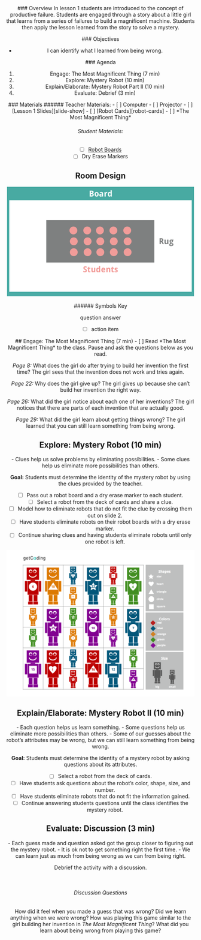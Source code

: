 <header class='header' title='Mystery Robot' subtitle='Lesson 1'/>

<notable>
<iconp src='/icons/activity.png'>### Overview</iconp>
In lesson 1 students are introduced to the concept of productive failure. Students are engaged through a story about a little girl that learns from a series of failures to build a magnificent machine. Students then apply the lesson learned from the story to solve a mystery.

<iconp src='/icons/objectives.png'>### Objectives</iconp>

- I can identify what I learned from being wrong.

<iconp src='/icons/agenda.png'>### Agenda</iconp>

1. Engage: The Most Magnificent Thing (7 min)
1. Explore: Mystery Robot (10 min)
1. Explain/Elaborate: Mystery Robot Part II (10 min)
1. Evaluate: Debrief (3 min)

<note>
<iconp src='/icons/materials.png'>### Materials</iconp>
###### Teacher Materials:
- [ ] Computer
- [ ] Projector
- [ ] [Lesson 1 Slides][slide-show]
- [ ] [Robot Cards][robot-cards]
- [ ] *The Most Magnificent Thing*

###### Student Materials:
- [ ] [Robot Boards][robot-boards]
- [ ] Dry Erase Markers

</note>

<pagebreak/>

## Room Design

![room](./images/layout-rug.png)

<note borderLeft='2px solid green' mt='2em'>
###### Symbols Key

<iconp ml='1.65em' type='question'>question</iconp>
<iconp ml='1.65em' type='answer'>answer</iconp>
- [ ] action item
</note>

<pagebreak/>
## Engage: The Most Magnificent Thing (7 min)
- [ ] Read *The Most Magnificent Thing* to the class. Pause and ask the questions below as you read.


<iconp type='question'>*Page 8:* What does the girl do after trying to build her invention the first time?</iconp>
<iconp type='answer'>The girl sees that the invention does not work and tries again.</iconp>


<iconp type='question'>*Page 22:* Why does the girl give up?</iconp>
<iconp type='answer'>The girl gives up because she can’t build her invention the right way.</iconp>  


<iconp type='question'>*Page 26:* What did the girl notice about each one of her inventions?</iconp>
<iconp type='answer'>The girl notices that there are parts of each invention that are actually good.</iconp>  


<iconp type='question'>*Page 29:* What did the girl learn about getting things wrong?</iconp>
<iconp type='answer'>The girl learned that you can still learn something from being wrong.</iconp>  

<pagebreak/>

## Explore: Mystery Robot (10 min)

<note type='key' title='Key Points'>
- Clues help us solve problems by eliminating possibilities.
- Some clues help us eliminate more possibilities than others.
</note>

**Goal:** Students must determine the identity of the mystery robot by using the clues provided by the teacher.
- [ ] Pass out a robot board and a dry erase marker to each student.
- [ ] Select a robot from the deck of cards and share a clue.
- [ ] Model how to eliminate robots that do not fit the clue by crossing them out on slide 2.
- [ ] Have students eliminate robots on their robot boards with a dry erase marker.
- [ ] Continue sharing clues and having students eliminate robots until only one robot is left.

![robots](./images/robot-board.png)


## Explain/Elaborate: Mystery Robot II (10 min)

<note type='key' title='Key Points'>
- Each question helps us learn something.
- Some questions help us eliminate more possibilities than others.
- Some of our guesses about the robot’s attributes may be wrong, but we can still learn something from being wrong.
</note>

**Goal:** Students must determine the identity of a mystery robot by asking questions about its attributes.
- [ ] Select a robot from the deck of cards.
- [ ] Have students ask questions about the robot’s color, shape, size, and number.
- [ ] Have students eliminate robots that do not fit the information gained.
- [ ] Continue answering students questions until the class identifies the mystery robot.

## Evaluate: Discussion (3 min)

<note type='key' title='Key Points'>
- Each guess made and question asked got the group closer to figuring out the mystery robot.
- It is ok not to get something right the first time.
- We can learn just as much from being wrong as we can from being right.
</note>

Debrief the activity with a discussion.

<br/>

###### Discussion Questions
<iconp type='question'>How did it feel when you made a guess that was wrong?</iconp>
<iconp type='question'>Did we learn anything when we were wrong?</iconp>
<iconp type='question'>How was playing this game similar to the girl building her invention in *The Most Magnificent Thing*?</iconp>
<iconp type='question'>What did you learn about being wrong from playing this game?</iconp>

</notable>

[slide-show]: https://drive.google.com/open?id=1bIGou3ARKNB78DqcmsXUgywcwctqkx-pHWLKNK5IzpU
[robot-boards]: https://drive.google.com/open?id=0B48_2vIyABioa0Z0WXFfbFllaGc
[robot-cards]: https://drive.google.com/open?id=0B48_2vIyABioRWN5b2ZtM0JWcE0
